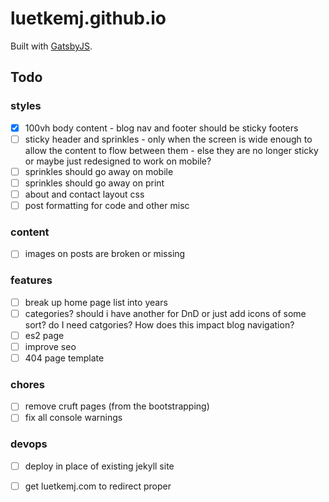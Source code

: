# luetkemj.github.io

Built with [GatsbyJS](https://www.gatsbyjs.org/).

## Todo

### styles

- [X] 100vh body content - blog nav and footer should be sticky footers
- [ ] sticky header and sprinkles - only when the screen is wide enough to allow the content to flow between them - else they are no longer sticky or maybe just redesigned to work on mobile?
- [ ] sprinkles should go away on mobile
- [ ] sprinkles should go away on print
- [ ] about and contact layout css
- [ ] post formatting for code and other misc

### content

- [ ] images on posts are broken or missing

### features

- [ ] break up home page list into years
- [ ] categories? should i have another for DnD or just add icons of some sort? do I need catgories? How does this impact blog navigation?
- [ ] es2 page
- [ ] improve seo
- [ ] 404 page template

### chores

- [ ] remove cruft pages (from the bootstrapping)
- [ ] fix all console warnings

### devops

- [ ] deploy in place of existing jekyll site
- [ ] get luetkemj.com to redirect proper

